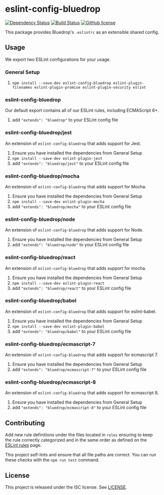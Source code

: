 # eslint-config-bluedrop

[![Dependency Status](https://david-dm.org/CoursePark/eslint-config-bluedrop.svg)](https://david-dm.org/CoursePark/eslint-config-bluedrop)
[![Build Status](https://travis-ci.org/CoursePark/eslint-config-bluedrop.svg?branch=master)](https://travis-ci.org/CoursePark/eslint-config-bluedrop)
[![GitHub license](https://img.shields.io/badge/license-ISC-blue.svg)](https://raw.githubusercontent.com/CoursePark/eslint-config-bluedrop/master/LICENSE)

This package provides Bluedrop's `.eslintrc` as an extensible shared config.

## Usage

We export two ESLint configurations for your usage.

### General Setup

1. `npm install --save-dev eslint-config-bluedrop eslint-plugin-filenames eslint-plugin-promise eslint-plugin-security eslint`

### eslint-config-bluedrop

Our default export contains all of our ESLint rules, including ECMAScript 6+.

1. add `"extends": "bluedrop"` to your ESLint config file

### eslint-config-bluedrop/jest

An extension of `eslint-config-bluedrop` that adds support for Jest.

1. Ensure you have installed the dependencies from General Setup
1. `npm install --save-dev eslint-plugin-jest`
1. add `"extends": "bluedrop/jest"` to your ESLint config file

### eslint-config-bluedrop/mocha

An extension of `eslint-config-bluedrop` that adds support for Mocha.

1. Ensure you have installed the dependencies from General Setup
1. `npm install --save-dev eslint-plugin-mocha`
1. add `"extends": "bluedrop/mocha"` to your ESLint config file

### eslint-config-bluedrop/node

An extension of `eslint-config-bluedrop` that adds support for Node.

1. Ensure you have installed the dependencies from General Setup
1. add `"extends": "bluedrop/node"` to your ESLint config file

### eslint-config-bluedrop/react

An extension of `eslint-config-bluedrop` that adds support for mocha.

1. Ensure you have installed the dependencies from General Setup
1. `npm install --save-dev eslint-plugin-react`
1. add `"extends": "bluedrop/react"` to your ESLint config file

### eslint-config-bluedrop/babel

An extension of `eslint-config-bluedrop` that adds support for eslint-babel.

1. Ensure you have installed the dependencies from General Setup
1. `npm install --save-dev eslint-plugin-babel`
1. add `"extends": "bluedrop/babel"` to your ESLint config file

### eslint-config-bluedrop/ecmascript-7

An extension of `eslint-config-bluedrop` that adds support for ecmascript 7.

1. Ensure you have installed the dependencies from General Setup
1. add `"extends": "bluedrop/ecmascript-7"` to your ESLint config file

### eslint-config-bluedrop/ecmascript-8

An extension of `eslint-config-bluedrop` that adds support for ecmascript 8. 

1. Ensure you have installed the dependencies from General Setup
1. add `"extends": "bluedrop/ecmascript-8"` to your ESLint config file

## Contributing

Add new rule definitions under the files located in `rules` ensuring to keep the rule correctly categorized and in the
same order as defined on the [ESLint rules](http://eslint.org/docs/rules/) page.

This project self-lints and ensure that all file paths are correct. You can run these checks with the `npm run test`
command.

## License

This project is released under the ISC license. See [LICENSE](LICENSE).
